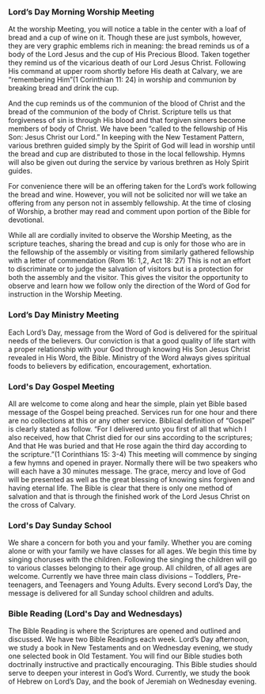 ### Lord’s Day Morning Worship Meeting  

At the worship Meeting, you will notice a table in the center with a loaf of bread and a cup of wine on it. Though these are just symbols, however, they are very graphic emblems rich in meaning: the bread reminds us of a body of the Lord Jesus and the cup of His Precious Blood. Taken together they remind us of the vicarious death of our Lord Jesus Christ. Following His command at upper room shortly before His death at Calvary, we are “remembering Him”(1 Corinthian 11: 24) in worship and communion by breaking bread and drink the cup.

And the cup reminds us of the communion of the blood of Christ and the bread of the communion of the body of Christ. Scripture tells us that forgiveness of sin is through His blood and that forgiven sinners become members of body of Christ. We have been “called to the fellowship of His Son: Jesus Christ our Lord.” In keeping with the New Testament Pattern, various brethren guided simply by the Spirit of God will lead in worship until the bread and cup are distributed to those in the local fellowship. Hymns will also be given out during the service by various brethren as Holy Spirit guides. 

For convenience there will be an offering taken for the Lord’s work following the bread and wine. However, you will not be solicited nor will we take an offering from any person not in assembly fellowship. At the time of closing of Worship, a brother may read and comment upon portion of the Bible for devotional. 
 
While all are cordially invited to observe the Worship Meeting, as the scripture teaches, sharing the bread and cup is only for those who are in the fellowship of the assembly or visiting from similarly gathered fellowship with a letter of commendation (Rom 16: 1,2, Act 18: 27) This is not an effort to discriminate or to judge the salvation of visitors but is a protection for both the assembly and the visitor. This gives the visitor the opportunity to observe and learn how we follow only the direction of the Word of God for instruction in the Worship Meeting.  

### Lord’s Day Ministry Meeting

Each Lord’s Day, message from the Word of God is delivered for the spiritual needs of the believers. Our conviction is that a good quality of life start with a proper relationship with your God through knowing His Son Jesus Christ revealed in His Word, the Bible. Ministry of the Word always gives spiritual foods to believers by edification, encouragement, exhortation.

### Lord's Day Gospel Meeting

All are welcome to come along and hear the simple, plain yet Bible based message of the Gospel being preached. Services run for one hour and there are no collections at this or any other service. Biblical definition of “Gospel” is clearly stated as follow. “For I delivered unto you first of all that which I also received, how that Christ died for our sins according to the scriptures; And that He was buried and that He rose again the third day according to the scripture.”(1 Corinthians 15: 3-4) This meeting will commence by singing a few hymns and opened in prayer. Normally there will be two speakers who will each have a 30 minutes message. The grace, mercy and love of God will be presented as well as the great blessing of knowing sins forgiven and having eternal life. The Bible is clear that there is only one method of salvation and that is through the finished work of the Lord Jesus Christ on the cross of Calvary.

### Lord's Day Sunday School 

We share a concern for both you and your family. Whether you are coming alone or with your family we have classes for all ages. We begin this time by singing choruses with the children. Following the singing the children will go to various classes belonging to their age group. All children, of all ages are welcome. Currently we have three main class divisions – Toddlers, Pre-teenagers, and Teenagers and Young Adults. Every second Lord’s Day, the message is delivered for all Sunday school children and adults. 

### Bible Reading (Lord's Day and Wednesdays)

The Bible Reading is where the Scriptures are opened and outlined and discussed. We have two Bible Readings each week. Lord’s Day afternoon, we study a book in New Testaments and on Wednesday evening, we study one selected book in Old Testament. You will find our Bible studies both doctrinally instructive and practically encouraging. This Bible studies should serve to deepen your interest in God’s Word. Currently, we study the book of Hebrew on Lord’s Day, and the book of Jeremiah on Wednesday evening.
